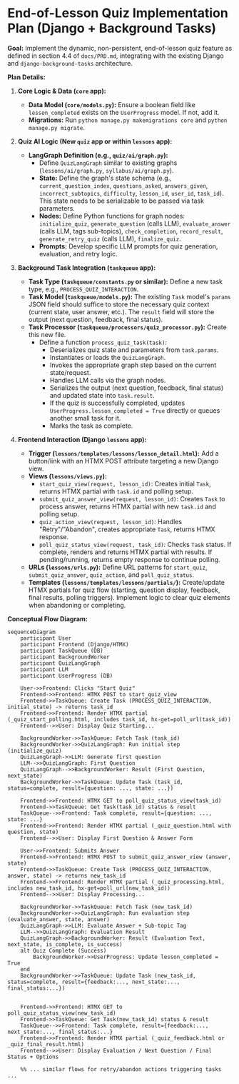 # End-of-Lesson Quiz Implementation Plan (Django + Background Tasks)

**Goal:** Implement the dynamic, non-persistent, end-of-lesson quiz feature as defined in section 4.4 of `docs/PRD.md`, integrating with the existing Django and `django-background-tasks` architecture.

**Plan Details:**

1. **Core Logic & Data (`core` app):**
    * **Data Model (`core/models.py`):** Ensure a boolean field like `lesson_completed` exists on the `UserProgress` model. If not, add it.
    * **Migrations:** Run `python manage.py makemigrations core` and `python manage.py migrate`.

2. **Quiz AI Logic (New `quiz` app or within `lessons` app):**
    * **LangGraph Definition (e.g., `quiz/ai/graph.py`):**
        * Define `QuizLangGraph` similar to existing graphs (`lessons/ai/graph.py`, `syllabus/ai/graph.py`).
        * **State:** Define the graph's state schema (e.g., `current_question_index`, `questions_asked`, `answers_given`, `incorrect_subtopics`, `difficulty`, `lesson_id`, `user_id`, `task_id`). This state needs to be serializable to be passed via task parameters.
        * **Nodes:** Define Python functions for graph nodes: `initialize_quiz`, `generate_question` (calls LLM), `evaluate_answer` (calls LLM, tags sub-topics), `check_completion`, `record_result`, `generate_retry_quiz` (calls LLM), `finalize_quiz`.
        * **Prompts:** Develop specific LLM prompts for quiz generation, evaluation, and retry logic.

3. **Background Task Integration (`taskqueue` app):**
    * **Task Type (`taskqueue/constants.py` or similar):** Define a new task type, e.g., `PROCESS_QUIZ_INTERACTION`.
    * **Task Model (`taskqueue/models.py`):** The existing `Task` model's `params` JSON field should suffice to store the necessary quiz context (current state, user answer, etc.). The `result` field will store the output (next question, feedback, final status).
    * **Task Processor (`taskqueue/processors/quiz_processor.py`):** Create this new file.
        * Define a function `process_quiz_task(task)`:
            * Deserializes quiz state and parameters from `task.params`.
            * Instantiates or loads the `QuizLangGraph`.
            * Invokes the appropriate graph step based on the current state/request.
            * Handles LLM calls via the graph nodes.
            * Serializes the output (next question, feedback, final status) and updated state into `task.result`.
            * If the quiz is successfully completed, updates `UserProgress.lesson_completed = True` directly or queues another small task for it.
            * Marks the task as complete.

4. **Frontend Interaction (Django `lessons` app):**
    * **Trigger (`lessons/templates/lessons/lesson_detail.html`):** Add a button/link with an HTMX POST attribute targeting a new Django view.
    * **Views (`lessons/views.py`):**
        * `start_quiz_view(request, lesson_id)`: Creates initial `Task`, returns HTMX partial with `task.id` and polling setup.
        * `submit_quiz_answer_view(request, lesson_id)`: Creates `Task` to process answer, returns HTMX partial with new `task.id` and polling setup.
        * `quiz_action_view(request, lesson_id)`: Handles "Retry"/"Abandon", creates appropriate `Task`, returns HTMX response.
        * `poll_quiz_status_view(request, task_id)`: Checks `Task` status. If complete, renders and returns HTMX partial with results. If pending/running, returns empty response to continue polling.
    * **URLs (`lessons/urls.py`):** Define URL patterns for `start_quiz`, `submit_quiz_answer`, `quiz_action`, and `poll_quiz_status`.
    * **Templates (`lessons/templates/lessons/partials/`):** Create/update HTMX partials for quiz flow (starting, question display, feedback, final results, polling triggers). Implement logic to clear quiz elements when abandoning or completing.

**Conceptual Flow Diagram:**

```mermaid
sequenceDiagram
    participant User
    participant Frontend (Django/HTMX)
    participant TaskQueue (DB)
    participant BackgroundWorker
    participant QuizLangGraph
    participant LLM
    participant UserProgress (DB)

    User->>Frontend: Clicks "Start Quiz"
    Frontend->>Frontend: HTMX POST to start_quiz_view
    Frontend->>TaskQueue: Create Task (PROCESS_QUIZ_INTERACTION, initial_state) -> returns task_id
    Frontend->>Frontend: Render HTMX partial (_quiz_start_polling.html, includes task_id, hx-get=poll_url(task_id))
    Frontend-->>User: Display Quiz Starting...

    BackgroundWorker->>TaskQueue: Fetch Task (task_id)
    BackgroundWorker->>QuizLangGraph: Run initial step (initialize_quiz)
    QuizLangGraph->>LLM: Generate first question
    LLM-->>QuizLangGraph: First Question
    QuizLangGraph-->>BackgroundWorker: Result (First Question, next_state)
    BackgroundWorker->>TaskQueue: Update Task (task_id, status=complete, result={question: ..., state: ...})

    Frontend->>Frontend: HTMX GET to poll_quiz_status_view(task_id)
    Frontend->>TaskQueue: Get Task(task_id) status & result
    TaskQueue-->>Frontend: Task complete, result={question: ..., state: ...}
    Frontend->>Frontend: Render HTMX partial (_quiz_question.html with question, state)
    Frontend-->>User: Display First Question & Answer Form

    User->>Frontend: Submits Answer
    Frontend->>Frontend: HTMX POST to submit_quiz_answer_view (answer, state)
    Frontend->>TaskQueue: Create Task (PROCESS_QUIZ_INTERACTION, answer, state) -> returns new_task_id
    Frontend->>Frontend: Render HTMX partial (_quiz_processing.html, includes new_task_id, hx-get=poll_url(new_task_id))
    Frontend-->>User: Display Processing...

    BackgroundWorker->>TaskQueue: Fetch Task (new_task_id)
    BackgroundWorker->>QuizLangGraph: Run evaluation step (evaluate_answer, state, answer)
    QuizLangGraph->>LLM: Evaluate Answer + Sub-topic Tag
    LLM-->>QuizLangGraph: Evaluation Result
    QuizLangGraph->>BackgroundWorker: Result (Evaluation Text, next_state, is_complete, is_success)
    alt Quiz Complete (Success)
        BackgroundWorker->>UserProgress: Update lesson_completed = True
    end
    BackgroundWorker->>TaskQueue: Update Task (new_task_id, status=complete, result={feedback:..., next_state:..., final_status:...})


    Frontend->>Frontend: HTMX GET to poll_quiz_status_view(new_task_id)
    Frontend->>TaskQueue: Get Task(new_task_id) status & result
    TaskQueue-->>Frontend: Task complete, result={feedback:..., next_state:..., final_status:...}
    Frontend->>Frontend: Render HTMX partial (_quiz_feedback.html or _quiz_final_result.html)
    Frontend-->>User: Display Evaluation / Next Question / Final Status + Options

    %% ... similar flows for retry/abandon actions triggering tasks ...
